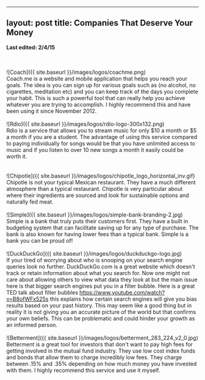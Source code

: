 
---
layout: post
title: Companies That Deserve Your Money
---
<b> Last edited: 2/4/15 </b>


<br><br>
![Coach]({{ site.baseurl }}/images/logos/coachme.png)
<br>
    Coach.me is a website and mobile application that helps you reach your goals.  The idea is you can sign up for various goals such as (no alcohol, no cigarettes, meditation etc) and you can keep track of the days you complete your habit.  This is such a powerful tool that can really help you achieve whatever you are trying to accomplish.  I highly recommend this and have been using it since November 2012.
<br><br>
![Rdio]({{ site.baseurl }}/images/logos/rdio-logo-300x132.png)
<br>
    Rdio is a service that allows you to stream music for only $10 a month or $5 a month if you are a student.  The advantage of using this service compared to paying individually for songs would be that you have unlimited access to music and if you listen to over 10 new songs a month it easily could be worth it.  
<br><br>
![Chipotle]({{ site.baseurl }}/images/logos/chipotle_logo_horizontal_inv.gif)
<br>
Chipotle is not your typical Mexican restaurant.  They have a much different atmosphere than a typical restaurant.  Chipotle is very particular about where their ingredients are sourced and look for sustainable options and naturally fed meat.
<br><br>
![Simple]({{ site.baseurl }}/images/logos/simple-bank-branding-2.jpg)
<br>
Simple is a bank that truly puts their customers first.  They have a built in budgeting system that can facilitate saving up for any type of purchase.  The bank is also known for having lower fees than a typical bank.  Simple is a bank you can be proud of!
<br><br>
![DuckDuckGo]({{ site.baseurl }}/images/logos/duckduckgo-logo.jpg)
<br>
If your tired of worrying about who is snooping on your search engine queries look no further.  DuckDuckGo.com is a great website which doesn't track or retain information about what you search for.  Now one might not care about allowing others to view what data they look at but the main issue here is that bigger search engines put you in a filter bubble.  Here is a great TED talk about filter bubbles https://www.youtube.com/watch?v=B8ofWFx525s this explains how certain search engines will give you bias results based on your past history.  This may seem like a good thing but in reality it is not giving you an accurate picture of the world but that confirms your own beliefs.  This can be problematic and could hinder your growth as an informed person.
<br><br>
![Betterment]({{ site.baseurl }}/images/logos/betterment_283_224_v2_0.jpg)
<br>
Betterment is a great tool for investors that don't want to pay high fees for getting involved in the mutual fund industry.  They use low cost index funds and bonds that allow them to charge incredibly low fees.  They charge between .15% and .35% depending on how much money you have invested with them.  I highly recommend this service and use it myself.
